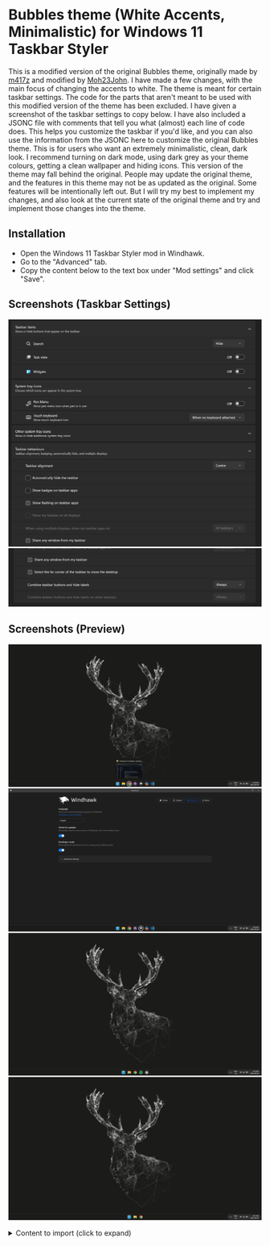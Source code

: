 # Bubbles theme (White Accents, Minimalistic) for Windows 11 Taskbar Styler

This is a modified version of the original Bubbles theme, originally made by [m417z](https://github.com/m417z) and modified by [Moh23John](https://github.com/Moh23John).
I have made a few changes, with the main focus of changing the accents to white. The theme is meant for certain taskbar settings. The code for the parts that aren't meant to be used with this modified version of the theme has been excluded. I have given a screenshot of the taskbar settings to copy below. I have also included a JSONC file with comments that tell you what (almost) each line of code does. This helps you customize the taskbar if you'd like, and you can also use the information from the JSONC here to customize the original Bubbles theme. This is for users who want an extremely minimalistic, clean, dark look. I recommend turning on dark mode, using dark grey as your theme colours, getting a clean wallpaper and hiding icons. This version of the theme may fall behind the original. People may update the original theme, and the features in this theme may not be as updated as the original. Some features will be intentionally left out. But I will try my best to implement my changes, and also look at the current state of the original theme and try and implement those changes into the theme.

## Installation

* Open the Windows 11 Taskbar Styler mod in Windhawk.
* Go to the "Advanced" tab.
* Copy the content below to the text box under "Mod settings" and click "Save".

## Screenshots (Taskbar Settings)

![Screenshot](Screenshot1.png)
![Screenshot](Screenshot2.png)
## Screenshots (Preview)
![Screenshot](Screenshot3.png)
![Screenshot](Screenshot4.png)
![Screenshot](Screenshot5.png)
![Screenshot](Screenshot6.png)
<details>
<summary>Content to import (click to expand)</summary>

```json
{
  "controlStyles[0].target": "Rectangle#BackgroundFill",
  "controlStyles[0].styles[0]": "Fill=#1b1b19",
  "controlStyles[1].target": "Taskbar.TaskListLabeledButtonPanel@RunningIndicatorStates > Border#BackgroundElement",
  "controlStyles[1].styles[0]": "Background=#303030",
  "controlStyles[1].styles[1]": "CornerRadius=20",
  "controlStyles[1].styles[2]": "Background@NoRunningIndicator=#40303030",
  "controlStyles[2].target": "Taskbar.TaskListButtonPanel@CommonStates > Border#BackgroundElement",
  "controlStyles[2].styles[0]": "Background=#303030",
  "controlStyles[2].styles[1]": "CornerRadius=20",
  "controlStyles[2].styles[2]": "Background@ActivePointerOver=#242424",
  "controlStyles[2].styles[3]": "Background@InactivePointerOver=#242424",
  "controlStyles[2].styles[4]": "Background@ActivePressed=#181818",
  "controlStyles[2].styles[5]": "Background@InactivePressed=#181818",
  "controlStyles[3].target": "Grid#SystemTrayFrameGrid",
  "controlStyles[3].styles[0]": "Background=#303030",
  "controlStyles[3].styles[1]": "CornerRadius=20",
  "controlStyles[3].styles[2]": "Margin=0,5,4,5",
  "controlStyles[3].styles[3]": "Padding=10,0,0,0",
  "controlStyles[4].target": "Taskbar.TaskListLabeledButtonPanel@CommonStates > Rectangle#RunningIndicator",
  "controlStyles[4].styles[0]": "Width=40",
  "controlStyles[4].styles[1]": "Height=40",
  "controlStyles[4].styles[2]": "Stroke@InactivePointerOver=#CCCCCC",
  "controlStyles[4].styles[3]": "Stroke@InactivePressed=#F0F0F0",
  "controlStyles[4].styles[4]": "Stroke@ActiveNormal=#B0B0B0",
  "controlStyles[4].styles[5]": "Stroke@ActivePointerOver=#D0D0D0",
  "controlStyles[4].styles[6]": "Stroke@ActivePressed=#F0F0F0",
  "controlStyles[4].styles[7]": "Fill=Transparent",
  "controlStyles[4].styles[8]": "RadiusX=20",
  "controlStyles[4].styles[9]": "RadiusY=20",
  "controlStyles[4].styles[10]": "StrokeThickness=3.5",
  "controlStyles[4].styles[11]": "Margin=0",
  "controlStyles[4].styles[12]": "Stroke@MultiWindowPointerOver=#CCCCCC",
  "controlStyles[4].styles[13]": "Stroke@MultiWindowPressed=#F0F0F0",
  "controlStyles[4].styles[14]": "Stroke@MultiWindowActive=#B0B0B0",
  "controlStyles[4].styles[11]": "Fill@MultiWindowNormal=#88AAAAAA",
  "controlStyles[4].styles[16]": "Fill@MultiWindowPointerOver=#88AAAAAA",
  "controlStyles[4].styles[17]": "Fill@MultiWindowActive=#88AAAAAA",
  "controlStyles[4].styles[18]": "Fill@MultiWindowPressed=#88AAAAAA",
  "controlStyles[5].target": "TextBlock#TimeInnerTextBlock",
  "controlStyles[5].styles[0]": "Foreground=White",
  "controlStyles[6].target": "TextBlock#DateInnerTextBlock",
  "controlStyles[6].styles[0]": "Foreground=White",
  "controlStyles[7].target": "SystemTray.TextIconContent > Grid > SystemTray.AdaptiveTextBlock#Base > TextBlock",
  "controlStyles[7].styles[0]": "Foreground=White",
  "controlStyles[8].target": "Grid#OverflowRootGrid > Border",
  "controlStyles[8].styles[0]": "Background=#E6E6E6CC",
  "controlStyles[8].styles[1]": "BorderBrush=#ee0808",
  "controlStyles[8].styles[2]": "BorderThickness=2.5",
  "controlStyles[9].target": "Taskbar.ExperienceToggleButton#LaunchListButton[AutomationProperties.AutomationId=StartButton] > Taskbar.TaskListButtonPanel > Microsoft.UI.Xaml.Controls.AnimatedVisualPlayer#Icon",
  "controlStyles[9].styles[0]": "Margin=1,0,0,0",
  "controlStyles[10].target": "SystemTray.Stack#ShowDesktopStack",
  "controlStyles[10].styles[0]": "Padding=5,0,5,0",
  "controlStyles[10].styles[1]": "Margin=2,0,10,0",
  "controlStyles[11].target": "Windows.UI.Xaml.Shapes.Rectangle#ShowDesktopPipe",
  "controlStyles[11].styles[0]": "MinWidth=4",
  "controlStyles[11].styles[1]": "RadiusX=2",
  "controlStyles[11].styles[2]": "RadiusY=2",
  "controlStyles[12].target": "SystemTray.Stack#NotifyIconStack > Windows.UI.Xaml.Controls.Grid > SystemTray.StackListView > Windows.UI.Xaml.Controls.ItemsPresenter > Windows.UI.Xaml.Controls.StackPanel > Windows.UI.Xaml.Controls.ContentPresenter > SystemTray.ChevronIconView > Windows.UI.Xaml.Controls.Grid > Windows.UI.Xaml.Controls.Border#BackgroundBorder",
  "controlStyles[12].styles[0]": "CornerRadius=16,5,5,16",
  "controlStyles[12].styles[1]": "Margin=-3,4,0,4"
}
```
